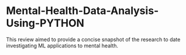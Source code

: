 # Mental-Health-Data-Analysis-Using-PYTHON
This review aimed to provide a concise snapshot of the research to date investigating ML applications to mental health.
